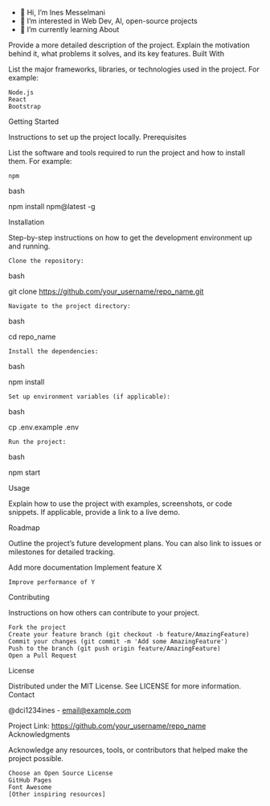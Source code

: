 - 👋 Hi, I’m Ines Messelmani
- 👀 I’m interested in Web Dev, Al, open-source projects
- 🌱 I’m currently learning About

Provide a more detailed description of the project. Explain the motivation behind it, what problems it solves, and its key features.
Built With

List the major frameworks, libraries, or technologies used in the project. For example:

    Node.js
    React
    Bootstrap

Getting Started

Instructions to set up the project locally.
Prerequisites

List the software and tools required to run the project and how to install them. For example:

    npm

bash

npm install npm@latest -g

Installation

Step-by-step instructions on how to get the development environment up and running.

    Clone the repository:

bash

git clone https://github.com/your_username/repo_name.git

    Navigate to the project directory:

bash

cd repo_name

    Install the dependencies:

bash

npm install

    Set up environment variables (if applicable):

bash

cp .env.example .env

    Run the project:

bash

npm start

Usage

Explain how to use the project with examples, screenshots, or code snippets. If applicable, provide a link to a live demo.


Roadmap

Outline the project’s future development plans. You can also link to issues or milestones for detailed tracking.

Add more documentation
Implement feature X

    Improve performance of Y

Contributing

Instructions on how others can contribute to your project.

    Fork the project
    Create your feature branch (git checkout -b feature/AmazingFeature)
    Commit your changes (git commit -m 'Add some AmazingFeature')
    Push to the branch (git push origin feature/AmazingFeature)
    Open a Pull Request

License

Distributed under the MIT License. See LICENSE for more information.
Contact

@dci1234ines - email@example.com

Project Link: https://github.com/your_username/repo_name
Acknowledgments

Acknowledge any resources, tools, or contributors that helped make the project possible.

    Choose an Open Source License
    GitHub Pages
    Font Awesome
    [Other inspiring resources]

